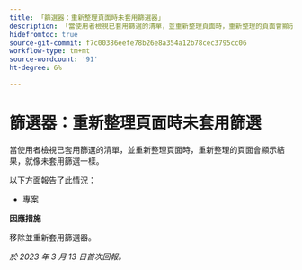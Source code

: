 ```yaml
---
title: 「篩選器：重新整理頁面時未套用篩選器」
description: 「當使用者檢視已套用篩選的清單，並重新整理頁面時，重新整理的頁面會顯示結果，就像未套用篩選一樣。」
hidefromtoc: true
source-git-commit: f7c00386eefe78b26e8a354a12b78cec3795cc06
workflow-type: tm+mt
source-wordcount: '91'
ht-degree: 6%

---
```



# 篩選器：重新整理頁面時未套用篩選

當使用者檢視已套用篩選的清單，並重新整理頁面時，重新整理的頁面會顯示結果，就像未套用篩選一樣。

以下方面報告了此情況：

* 專案

**因應措施**

移除並重新套用篩選器。

_於 2023 年 3 月 13 日首次回報。_

